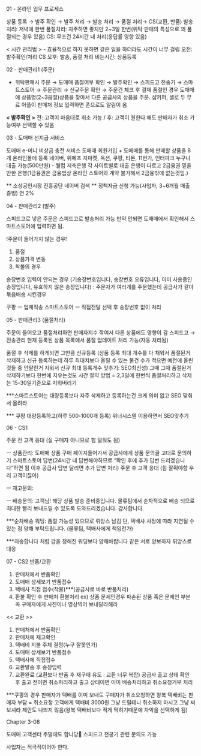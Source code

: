01 - 온라인 업무 프로세스

상품 등록 → 발주 확인 → 발주 처리 → 발송 처리 → 품절 처리→  CS(교환, 반품)
발송처리: 저녁에 한번
품절처리: 자주하면 좋지만 2~3일 한번(위탁 판매의 특성으로 꽤 품절되는 경우 있음)
CS: 무조건 24시간 내 처리(응답률 영향 있음)

< 시간 관리법 > - 효율적으로 하지 못하면 같은 일을 하더라도 시간이 너무 걸림
오전: 발주확인/처리  CS
오후: 발송, 품절 처리
비는시간: 상품등록

02 - 판매관리1 (주문)

- 위탁판매시
주문 → 도매매 품절여부 확인 → 발주확인 → 스피드고 전송기 → 스마트스토어 → 주문관리 → 신규주문 확인 → 주문건 체크 후 결제
품절인 경우 도매매에 상품명(2~3음절)상품을 찾아서 다른 공급사의 상품을 주문.
샵키퍼, 셀로 두 무료 어플이 판매처 정보 입력하면 폰으로도 알림이 옴

**< 발주확인 >**
전: 고객이 마음대로 취소 가능 / 후: 고객이 원한다 해도 판매자가 취소 가능여부 선택할 수 있음

03 - 도매매 선지급 서비스

도매매  e-머니 비상금 충전 서비스
도매매 회원가입 + 도매매를 통해 판매할 상품을 8개 온라인몰에 등록
네이버, 위메프 지마켓, 옥션, 쿠팡, 티몬, 11번가, 인터파크
누구나 대출 가능(500만원) - 웰컴 저축은행
각 사이트별로 대출 은행이 다르고 2금융권 믿을만한 은행(1금융권은 금융법상 온라인 스토어와 계약 불가해서 2금융밖에 없는것임.)

** 소상공인시장 진흥공단 네이버 검색 **
정책자금 신청 가능(사업자, 3~6개월 매출 증빙) 연 2%

04 - 판매관리2 (발주)

스피드고로 넣은 주문은 스피드고로 발송처리 가능
만약 안되면 도매매에서 확인해서 스마트스토어에 입력하면 됨.

!주문이 들어가지 않는 경우!
1. 품절
2. 상품가격 변동
3. 착불의 경우

송장번호 입력이 안되는 경우
(기송장번호입니다, 송장번호 오류입니다, 이미 사용중인 송장입니다, 유효하지 않은 송장입니다)
: 주문자가 여러개를 주문했는데 공급사가 같아 묶음배송 시킨경우

쿠팡 ㅡ 업체직송
스마트스토어 ㅡ 직접전달 선택 후 송장번호 없이 처리

05 - 판매관리3 (품절처리)

주문이 들어오고 품절처리하면 판매자지수 깎여서 다른 상품에도 영향이 감
스피드고 → 전송관리 현재 등록된 상품 목록에서 품절 업데이트 처리 가능(자동 처리됨)

품절 후 삭제를 하게되면 그만큼 신규등록
(상품 등록 최대 개수를 다 채워서 품절된거 삭제하고 신규 등록하는데 하루 최대치보다 올릴 수 있는 물건 수가 적으면 예전에 올린 것들 중
안팔린거 지워서 신규 최대 등록개수 맞추기: SEO최신성)
그때 그때 품절된거 삭제하기보다 한번에 지우는것도 시간 절약 방법
= 2,3일에 한번씩 품절처리하고 삭제는 15-30일기준으로 지워버리기

***스마트스토어는 대량등록보다 자주 삭제하고 등록하는건 크게 의미 없고 SEO 맞춰서 올려라

*** 쿠팡 대량등록하고(하루 500-1000개 등록) 위너시스템 이용하면서 SEO맞추기

06 - CS1

주문 전 고객 응대 (실 구매자 아니므로 힘 덜줘도 됨)

ㅡ 상품관리: 도매매 상품 구매 페이지들어가서 공급사에게 상품 문의글 고대로 문의하기
스마트스토어 답변(24시간 내 답변해야하므로 “확인 후에 추가 답변 드리겠습니다”하면 됨 이후 공급사 답변 달리면 추가 답변 처리)
주문 후 고객 응대 (힘 잘줘야함 우리 고객이잖아)

ㅡ 재고문의: 

ㅡ 배송문의: 
고객님! 해당 상품 발송 준비중입니다.
물류팀에서 순차적으로 배송 되므로 최대한 빨리 보내드릴 수 있도록 도와드리겠습니다. 감사합니다.

***순차배송 워딩: 품절 가능성 있으므로 뤼앙스 남김
단, 택배사 사정에 따라 지연될 수 있는 점 양해 부탁드립니다. (물류팀, 택배사에게 책임전가)

***죄송합니다 처럼 갑을 정해진 워딩보다 양해바랍니다 같은 서로 양보하자 뤼앙스로 대응

07 - CS2 반품/교환

1. 판매처에서 반품확인
2. 도매매 상세보기 반품접수
3. 택배사 직접 접수(착불)***(공급사로 바로 반품처리)
4. 환불 확인 후 판매처 환불처리
ex) 상품 문제인경우 파손된 상품 혹은 문제인 부분 꼭 구매자에게 사진이나 영상찍어 보내달라해라

<< 교환 >>
1. 판매처에서 반품확인
2. 판매처에 재고확인
3. 택배비 지불 주체 결정(누구 잘못인가)
4. 도매매 상세보기 반품접수
5. 택배사에 직접접수
6. 교환발송 후 송장입력
7. 교환완료
(교환보다 반품 후 재구매 유도 : 교환 너무 복잡)
공급사 출고 상태 확인 후 출고 전이면 취소처리하고 출고 상태이면 이미 배송처리하고 취소요청거부 처리

***쿠팡의 경우 판매자가 택배를 이미 보내도 구매자가 취소요청하면 왕복 택배비는 판매자 부담 = 취소요청 고객에게 택배비 3000원 그냥 드릴테니 취소하지 마시고 그냥 써보셔라 제안도 나쁘지 않음(왕복 택배비보다 적게 먹히기때문에 차악을 선택하게 됨)

Chapter 3-08

도매매 고객센터 주말에도 합니당🙂
스피드고 전공기 관련 문의도 가능

사업자는 적극적이어야 한다.

